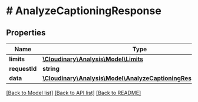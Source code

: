 # # AnalyzeCaptioningResponse

## Properties

| Name        | Type          | Description   | Notes         |
|------------ | ------------- | ------------- | ------------- |
| **limits** | [**\Cloudinary\Analysis\Model\Limits**](Limits.md) |  | [optional] |
| **requestId** | **string** |  | [optional] |
| **data** | [**\Cloudinary\Analysis\Model\AnalyzeCaptioningResponseAllOfData**](AnalyzeCaptioningResponseAllOfData.md) |  | [optional] |

[[Back to Model list]](../../README.md#models)
[[Back to API list]](../../README.md#api-endpoints)
[[Back to README]](../../README.md)
